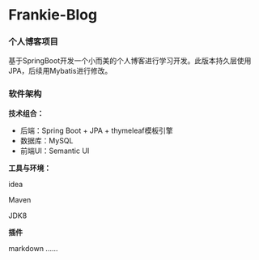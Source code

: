# Frankie-Blog

### 个人博客项目

基于SpringBoot开发一个小而美的个人博客进行学习开发。此版本持久层使用JPA，后续用Mybatis进行修改。

### 软件架构

**技术组合：**

- 后端：Spring Boot + JPA + thymeleaf模板引擎
- 数据库：MySQL
- 前端UI：Semantic UI

**工具与环境：**

idea

Maven

JDK8


**插件**

markdown
......


